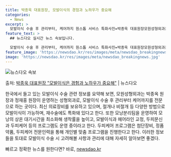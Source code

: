 ```yaml
---
title: 박종욱 대표원장, 모발이식의 경험과 노하우가 중요해
categories:
  - News
excerpt: >
  모발이식 수술 후 관리부터, 케어까지 원스톱 서비스 특화사진=박종욱 대표원장모원성형외과는 의료 현장에서 수많…
feature_text: >
  ## 뉴스다오 실시간 뉴스 속보입니다.

  모발이식 수술 후 관리부터, 케어까지 원스톱 서비스 특화사진=박종욱 대표원장모원성형외과는 의료 현장에서 수많…
feature_image: 'https://newsdao.kr/res/images/meta/newsdao_breakingnews.jpg'
image: 'https://newsdao.kr/res/images/meta/newsdao_breakingnews.jpg'
---
```


![뉴스다오 속보](https://newsdao.kr/res/images/meta/newsdao_breakingnews.jpg)

<p>출처: <a href="https://newsdao.kr/4232" rel="dofollow">박종욱 대표원장 "모발이식은 경험과 노하우가 중요해"</a> | 뉴스다오</p>

한국에서 들고 있는 모발이식 수술 관련 정보를 요약해 보면, 모원성형외과는 박종옥 원장과 정재홍 원장이 운영하는 성형외과로, 모발이식 수술 후 관리부터 케어까지를 전문으로 하는 곳이다. 최신 의료장비를 보유하고 있으며, 절개나 비절개 등 다양한 방법으로 모발이식이 가능하며, 재수술에도 특화돼 있다고 한다. 또한 모낭분리팀을 운영하여 모낭의 상온 대기시간을 최소화해 생착률을 높이고, 모발이식과 헤어라인 교정, 두피문신과 두피케어 등의 프로그램도 운영 중이라고 한다. 두피케어 프로그램은 첨단장비, 정품약품, 두피케어 전문인력을 통해 개인별 맞춤 프로그램을 진행한다고 한다. 이러한 정보들을 토대로 모발이식 수술 시 고려해볼 사항과 관리에 대해 자세히 알아보면 좋겠다. 

빠르고 정확한 뉴스를 원한다면? 바로, <a href="https://newsdao.kr" rel="dofollow">newsdao.kr</a>


